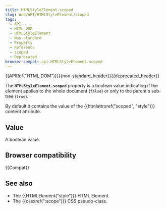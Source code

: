 ```yaml
---
title: HTMLStyleElement.scoped
slug: Web/API/HTMLStyleElement/scoped
tags:
  - API
  - HTML DOM
  - HTMLStyleElement
  - Non-standard
  - Property
  - Reference
  - scoped
  - Deprecated
browser-compat: api.HTMLStyleElement.scoped
---
```

{{APIRef("HTML DOM")}}{{non-standard_header}}{{deprecated_header}}

The **`HTMLStyleElement.scoped`** property is a boolean value indicating if the
element applies to the whole document (`false`) or only to the parent's
sub-tree (`true`).

By default it contains the value of the {{htmlattrxref("scoped", "style")}} content
attribute.

## Value

A boolean value.

## Browser compatibility

{{Compat}}

## See also

- The {{HTMLElement("style")}} HTML Element.
- The {{cssxref(":scope")}} CSS pseudo-class.
